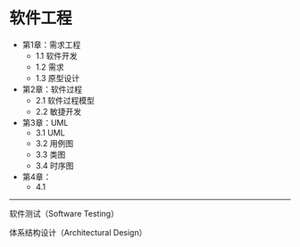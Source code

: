 # 软件工程

- 第1章：需求工程
    - 1.1 软件开发
    - 1.2 需求
    - 1.3 原型设计
- 第2章：软件过程
    - 2.1 软件过程模型
    - 2.2 敏捷开发
- 第3章：UML
    - 3.1 UML
    - 3.2 用例图
    - 3.3 类图
    - 3.4 时序图
- 第4章：
    - 4.1 

---

软件测试（Software Testing）

体系结构设计（Architectural Design）